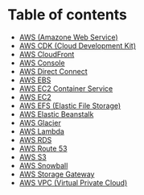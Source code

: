 # Table of contents

* [AWS (Amazone Web Service)](<AWS (Amazone Web Service).md>)
* [AWS CDK (Cloud Development Kit)](<AWS CDK (Cloud Development Kit).md>)
* [AWS CloudFront](<AWS CloudFront.md>)
* [AWS Console](<AWS Console.md>)
* [AWS Direct Connect](<AWS Direct Connect.md>)
* [AWS EBS](<AWS EBS.md>)
* [AWS EC2 Container Service](<AWS EC2 Container Service.md>)
* [AWS EC2](<AWS EC2.md>)
* [AWS EFS (Elastic File Storage)](<AWS EFS (Elastic File Storage).md>)
* [AWS Elastic Beanstalk](<AWS Elastic Beanstalk.md>)
* [AWS Glacier](<AWS Glacier.md>)
* [AWS Lambda](<AWS Lambda.md>)
* [AWS RDS](<AWS RDS.md>)
* [AWS Route 53](<AWS Route 53.md>)
* [AWS S3](<AWS S3.md>)
* [AWS Snowball](<AWS Snowball.md>)
* [AWS Storage Gateway](<AWS Storage Gateway.md>)
* [AWS VPC (Virtual Private Cloud)](<AWS VPC (Virtual Private Cloud).md>)

